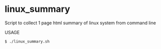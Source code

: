 # linux_summary
Script to collect 1 page html summary of linux system from command line

USAGE
```
$ ./linux_summary.sh
```
